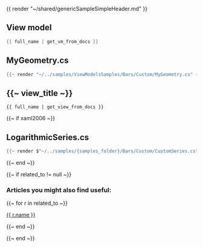 {{ render "~/shared/genericSampleSimpleHeader.md" }}

## View model

```csharp
{{ full_name | get_vm_from_docs }}
```

## MyGeometry.cs

```csharp
{{~ render "~/../samples/ViewModelsSamples/Bars/Custom/MyGeometry.cs" ~}}
```

## {{~ view_title ~}}

```
{{ full_name | get_view_from_docs }}
```

{{~ if xaml2006 ~}}
## LogarithmicSeries.cs

```csharp
{{~ render $"~/../samples/{samples_folder}/Bars/Custom/CustomSeries.cs" ~}}
```
{{~ end ~}}

{{~ if related_to != null ~}}

### Articles you might also find useful:

{{~ for r in related_to ~}}

<div>
<a href="{{ compile this r.url }}">
{{ r.name }}
</a>
</div>

{{~ end ~}}

{{~ end ~}}